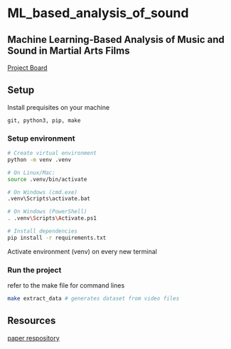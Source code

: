 # ML_based_analysis_of_sound

## Machine Learning-Based Analysis of Music and Sound in Martial Arts Films

[Project Board](https://github.com/users/hughmancoder/projects/4)

## Setup

Install prequisites on your machine

`git, python3, pip, make`

### Setup environment

```bash
# Create virtual environment
python -m venv .venv

# On Linux/Mac:
source .venv/bin/activate   

# On Windows (cmd.exe)
.venv\Scripts\activate.bat

# On Windows (PowerShell)
. .venv\Scripts\Activate.ps1

# Install dependencies
pip install -r requirements.txt
```

Activate environment (venv) on every new terminal 

### Run the project

refer to the make file for command lines

```bash
make extract_data # generates dataset from video files
```

## Resources

[paper respository](https://github.com/dhing1024/cs230-instrument-audio-ai)
